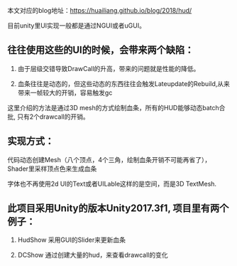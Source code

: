 本文对应的blog地址：https://huailiang.github.io/blog/2018/hud/

目前unity里UI实现一般都是通过NGUI或者uGUI。

## 往往使用这些的UI的时候，会带来两个缺陷：

1. 由于层级交错导致DrawCall的升高，带来的问题就是性能的降低。

2. 血条往往是动态的，但这些动态的东西往往会触发Lateupdate的Rebuild,从来带来一帧较大的开销，容易触发gc


这里介绍的方法是通过3D mesh的方式绘制血条，所有的HUD能够动态batch合批, 只有2个drawcall的开销。

## 实现方式：

代码动态创建Mesh（八个顶点，4个三角，绘制血条开销不可能再省了）， Shader里采样顶点色来生成血条

字体也不再使用2d UI的Text或者UILable这样的是空间，而是3D TextMesh.



## 此项目采用Unity的版本Unity2017.3f1, 项目里有两个例子：


1. HudShow 采用GUI的Slider来更新血条

2. DCShow  通过创建大量的hud，来查看drawcall的变化
